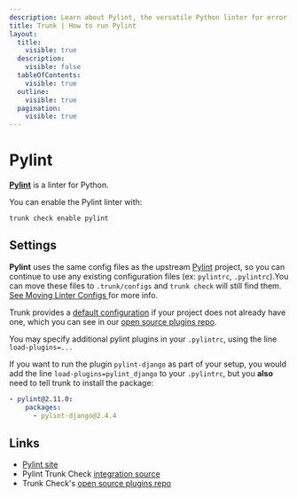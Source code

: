 ```yaml
---
description: Learn about Pylint, the versatile Python linter for error detection, code smell elimination, and PEP 8 enforcement.
title: Trunk | How to run Pylint
layout:
  title:
    visible: true
  description:
    visible: false
  tableOfContents:
    visible: true
  outline:
    visible: true
  pagination:
    visible: true
---
```


# Pylint

[**Pylint**](https://pypi.org/project/pylint/) is a linter for Python.

You can enable the Pylint linter with:

```shell
trunk check enable pylint
```

## Settings

**Pylint** uses the same config files as the
upstream [Pylint](https://pypi.org/project/pylint/) project, so you can continue to use any
existing configuration files (ex: `pylintrc`, `.pylintrc`).You can move these files to `.trunk/configs` and `trunk check` will still find them. [See Moving Linter Configs ](..#moving-linter-configs) for more info.

Trunk provides a [default configuration](https://github.com/trunk-io/plugins/tree/main/linters/pylint) if your project does not already have one,
which you can see in our [open source plugins repo]().

You may specify additional pylint plugins in your `.pylintrc`, using the line `load-plugins=...`

If you want to run the plugin `pylint-django` as part of your setup, you would add the line `load-plugins=pylint_django` to your `.pylintrc`, but you **also** need to tell trunk to install the package:

```yaml
- pylint@2.11.0:
    packages:
      - pylint-django@2.4.4

```






## Links

* [Pylint site](https://pypi.org/project/pylint/)
* Pylint Trunk Check [integration source](https://github.com/trunk-io/plugins/tree/main/linters/pylint)
* Trunk Check's [open source plugins repo](https://github.com/trunk-io/plugins/tree/main)
